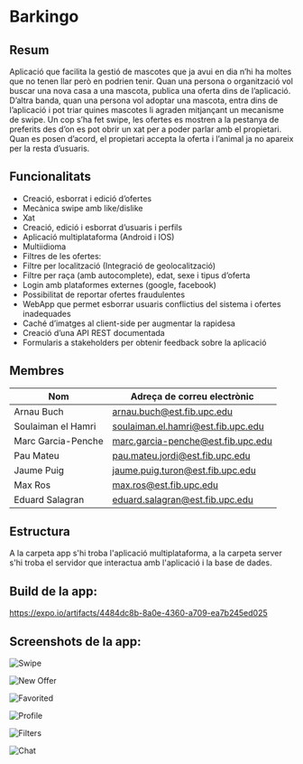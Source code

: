 # Barkingo

## Resum
Aplicació que facilita la gestió de mascotes que ja avui en dia n’hi ha moltes que no tenen llar però en podrien tenir. Quan una persona o organització vol buscar una nova casa a una mascota, publica una oferta dins de l’aplicació. D’altra banda, quan una persona vol adoptar una mascota, entra dins de l’aplicació i pot triar quines mascotes li agraden mitjançant un mecanisme de swipe. Un cop s’ha fet swipe, les ofertes es mostren a la pestanya de preferits des d’on es pot obrir un xat per a poder parlar amb el propietari. Quan es posen d’acord, el propietari accepta la oferta i l’animal ja no apareix per la resta d’usuaris. 
## Funcionalitats
- Creació, esborrat i edició d’ofertes
- Mecànica swipe amb like/dislike
- Xat
- Creació, edició i esborrat d’usuaris i perfils
- Aplicació multiplataforma (Android i IOS)
- Multiidioma
- Filtres de les ofertes:
- Filtre per localització (Integració de geolocalització)
- Filtre per raça (amb autocomplete), edat, sexe i tipus d’oferta
- Login amb plataformes externes (google, facebook)
- Possibilitat de reportar ofertes fraudulentes
- WebApp que permet esborrar usuaris conflictius del sistema i ofertes inadequades
- Caché d’imatges al client-side per augmentar la rapidesa
- Creació d’una API REST documentada
- Formularis a stakeholders per obtenir feedback sobre la aplicació
## Membres

| Nom                | Adreça de correu electrònic        |
| ------------------ | ---------------------------------- |
| Arnau Buch         | arnau.buch@est.fib.upc.edu         |
| Soulaiman el Hamri | soulaiman.el.hamri@est.fib.upc.edu |
| Marc Garcia-Penche | marc.garcia-penche@est.fib.upc.edu |
| Pau Mateu          | pau.mateu.jordi@est.fib.upc.edu    |
| Jaume Puig         | jaume.puig.turon@est.fib.upc.edu   |
| Max Ros            | max.ros@est.fib.upc.edu            |
| Eduard Salagran    | eduard.salagran@est.fib.upc.edu    |

## Estructura

A la carpeta app s'hi troba l'aplicació multiplataforma, a la carpeta server s'hi troba el servidor que interactua amb l'aplicació i la base de dades.


## Build de la app:

https://expo.io/artifacts/4484dc8b-8a0e-4360-a709-ea7b245ed025

## Screenshots de la app:

![Swipe](https://lh3.googleusercontent.com/A2ccBUU1pu2FXeYy4WEN-k0kI45lYCRxOjUl6iEV45ZEQPI0CVrHCKV55aTjYvRyk6Nfgrif7Jh-LZPQxrSMYYhGML5dNLmZmeoNN10F9lFTMe7IhO85IJBX0oq7gos-M3i5-0E_8sE9g900JQky7NblF-og9VdnkqeNctsJD-HU-CkbSmR4brZdrjgvhngKMvYgRzRKCsbnOZDeT3w7PCWY03cYTlYf_0C5C5jGVKP3bWhZvG7RZNMCZaOXGQlYSELlDm4vKcA63j6B_X5VoUFjs-g9XNOrJ6SnO1_kjhEWNyIaNR_KEHdyyKCaqK6qaAn65rxMt1ffxS8OtdL8pZH6gVjVo5z1zKuZhY6XK2h0S0_3uo2cuBvRKvkJ2RxpcluPS7ShRqU_NrdLOtT9zse8CPRxhyYx_D7wzsE8uOrQsqV2hqpHWGXuvogpZ5-XJyWloKGx6d-SiXLenIVBjlYYyVNM8BmKCxBRMxmcFNS-MuwK5bSyfw00Xgy75cWKk0an44gPswiYi5gA1mAMcJrBQuFTEPsSQD03Ytq07NgINGXKPldGCwlIS2YlYxqomKJYPwvEBKHu3KrBnKLWV8nV4KjYXnrAjLX8zPXA1ABw4mCXoeTDmLd_ll2kHpbshGwf28N04spGPy1Wu6EK5Mb4IHi43j2W=w448-h969-no)

![New Offer](https://lh3.googleusercontent.com/1Xd1fVXlNqQrPNssb977fv3t2NmW_ckahThYLSPaNuCYjYx4t-x3_aBSvdF8ckMmvxfNnQTZmK_KY_tzyUc66BloCTWZ3X9CVwmxsNY4pG03OAfn-ONWkxApFg0SnjKEEAYlIWZCKb-dufpEzJ_e1wRuJN19I2jpo7_OZE6ahmgFOy5zGexKv3unUrkLiHDmyXSDapr9hMqAqFNhUlZjuDy8UpgFAM1dY-ueNIYFDJHT-TFJ6k9sakv3NzPlZHmbEgI5zNCYLs7STdskFzoV9rKcWaId92IX5N-HUVLhM7_ehzcRr1wkC-LHXCvFv3YVjrrJLBdNdvC_RG2TgayWJjGx2VxKplaH87QFTxMfe8y8TZ_hzrn6asyB3dYGYMgtPJLL29Rk1R0r5FhEYgb_srKHEOxCTPHAXyAFkq1zWqjg2o3vFuobtXGLbNZpgFNJ7BZBUA50I0cxXsmqpMgG5yYcwjZhry9IzT1mT4LrvEV6qC4vdsYBo240jojVTfn4pPSh15yXqFANTlbi0CBqjX44YOTUlAfXLo5APuZ2kQuS_iZcePkDZFHlKvIYQqVaI7Xma1bmNTe-O4PDr6S2EWNLtggjI2c6cjpJR2-kw0O-Y4SvKxOkeJ8AC05TmhWr1dhTHWd1W2SkTp0pwn6D06G6Z4zuYc5N=w448-h969-no)

![Favorited](https://lh3.googleusercontent.com/QEPQHW2sBBfGFOkizNGb-3zYplAQoubBL65Rrwx1oj-iF4cW4R0BPB8QqupffKG8cNEwujIDRwUu-5j0QCKA5dxi3iWYrnvPEnoNndHlCqGYe-AEC8Mso254MgeBTWAWYqyMAA5mTyLS7e9gcp1pzUHpn-AR223hXuXIYQsKCH5NGRtf-W_csKY17nnnnFthA4HNUTNCFTeR04gUQBiCN413BcaoAipQoJZ2kgRAFHU3PTx9Cb8IancU7ug_b-Wutv8q_rqQYqR4e0EGP75I81SQHQHVAC1dfXSsjrmlH-ZV3yIw5TVrxX1yL5IxoGTo7U8uX-kSzHubQL-4Svgyj9saAFBtHVQM1eUcGVAML6wLyLARJN4horI5lRAQ3_xhF7Tm0Et4ohQ1J1rg7Q1P1r9Hihfm8spatxXBecjR6SZXhWMs_kJWFVrRpf8FWYB4GssLPLj54IJqwzo1Fx5Is8acAizyPFx9LwFZM5_JwVVqDmtS5sJtr3Nu2f2297xxXHC8yFhwzVeX40Gd2gZG-MrmWuH4C5PAL5AkXP1-K80ZNJ9XWXszMy8JpgqvhFUFKmoeU3XeCIsJlBpEcRmaDIjnvII47RihNnxIaDGwJ8r9nKdZ3luf9ORHFLG2jPDoYSLbgjHk_unBNHFqSMpum_reUEOsWfsh=w448-h969-no)

![Profile](https://lh3.googleusercontent.com/wJqSfCdNVMNUU_R1sMgC6uTTKqBfg7s8Hp4F8-SeTlOul7Kf_viXsjA3YqGOwxjbG87nqyT8ss3aC1_S41DRQy_QS46cL43wYxP6WFqENegszfkDpQQ89lyWG4VTkPO8C73RjWL5XhTWRd1ZJy3cyBFzYo8HbXxBYEq307F5TJCo9yk36Gp1vvDNx0oTk5XCSNhMBAh7S0VgjfduoNYA9BB_IqpbntdDNvKON5H0Jq47H3GPjVPF22pbK81F5hRRXGdtwc3pnklyI2gKMoY3LRdFjDhO-sDahQpJQXjvA68q7RewlgE3A8B2B3DaNANNyj0SyNR-e5zB85cgLvEJ2ZVqqKplWTyOVhDiZjAVupRCIhXCiR23EyssQcznOiuIQoQA9dkmFzq4Mv864XgBKKoYruCuzy80u9_e3g3cSFkC8eCMiwccF3roVQrarfBOg2rhrNuit3NK3Y-ECN3xeKcQcdBGvZoSe8LHmGm3VTCRN-xXKbNjcughZofOaD-WF98GZ2wvB9W9CCH9u5EYhaSHNNOyjh9la8VNEUF_wh28x6i-MaOvWMvV4dLig4D2e5skEBDkxnPceha8m-sEjXTQTAmmLtWOdKX3DnH1u0Lqk4V7K1zRqgGkSX5bTZ0RwrkJxaxx7Z0xLt-GLfU6XNjAn9roQWQn=w448-h969-no)

![Filters](https://lh3.googleusercontent.com/LtkqQ4H2UgqeQ4p2ntmYaer2EyVhZv3FTpT00NGQu32wQ-dwruNpflZ8TsppoEkgPijsqiiEjzJcPl5I020mO8QOpcu2bkPUYncj2W0weaUEKwCUEc92xqZocL6CfP3NQ-GgsJptXEjcLoe4I55i66VQ0tpNPrnOoDAm3UId5SaiMi5nzA8vSnLZDLtibPxLDIzFBgrQQB2Gqaa1-s5dxbYmG_YeeXTVx_pOBjVqspar5sd3VN-YijN6g21i1g2vVIX0Bfa1TydhCPmjhRlKhHRfPEhbXRSw0O022f3u2xuq0P9ix8YgVaWf4dBum7T7WeECklBc-jmBmpuSyFEV3covojWNvY36HDARWW4fv0SolYtYzNw29LmJRDsxe6ISuQUzd9C1_GY_meGorCZj71EavpiBxEKnPKLNzEBMl-YO-S55ViM7Uo8eoN4SqOcYl_lm8Qumwefuhmc8hVRyYalysAfzTtRf2w_0NvU1hKjaXHbkbnVOXL1cbuJdrF9lLQ-zmyt6YtRS8E6Qc5jzu6Z-UrFt85EELIAbsE8wCvlf-coA2FRIlg7XtGnr60G748gweyGyL3TZJPME0RHRLdEOot7mOD9vVyR1wafl4DgnE_tLLX-Esl0Yd6JIyeZwqZ-LS1oW8X7vS2xkJ5--_OedmMlJDT6c=w448-h969-no)


![Chat](https://lh3.googleusercontent.com/Kfs4yP8Kk26uo9cmDIYG_NSi5_zHTlqmgycvr-E1Cj0TBgNpkypxx3WlMnIhFvGsZxuSPge8G_2f4gsqR8LqVO5n1JOjfaS96P59zuz1OKddOS64ns6LQH1fOvrUboNbP57clQI_72Q7VQ71wQ-_B9mpVYgyI_pNKieF8xtFXUI80NZ-Wa32TtPVrLfqLabA3McNq8P_om7C1NFEJIMsLKr8xAAvl7vpSzUfABxGlLcXKjQYHboDOy07Cll4M2znKnlFmSsmvlYffH6AHoXV1tKC_t1PzWNQ3sNgNH2zAhbSIuoG4wNl1VAKakhBKBVZ1qRAMT_6uLEnXoUyBlA3-IjLaeAV1RChb7wrT0whrtNPHNbPCKEWWzqRgbriIBK5hE6X3c_O6PTYOo6KvBaDWdAcV8w313icRmXLm4XEqiaR-W6yM5Y-zcgcdJkvfUa5D9sEoAOjrH-BU-6bitySgEp29OzrgcedIOzP337G9m2Xr_xohuK8uKVwkHqHnu_DX8DqvheBtTSu3oIAbhvp6IBGBDetFf-9lAeXjyBWfN8tRB2WhduxMskdhL4xZ7ZYNNYNO7LDNyq_ZenMkrZosJrx7E0Srley1XgedwJk8oNi9aq_r-Mh41jSNCYAcHpEu1K4ktKvCELR4-Am-SKloe5fAdzY8J6c=w448-h969-no)
